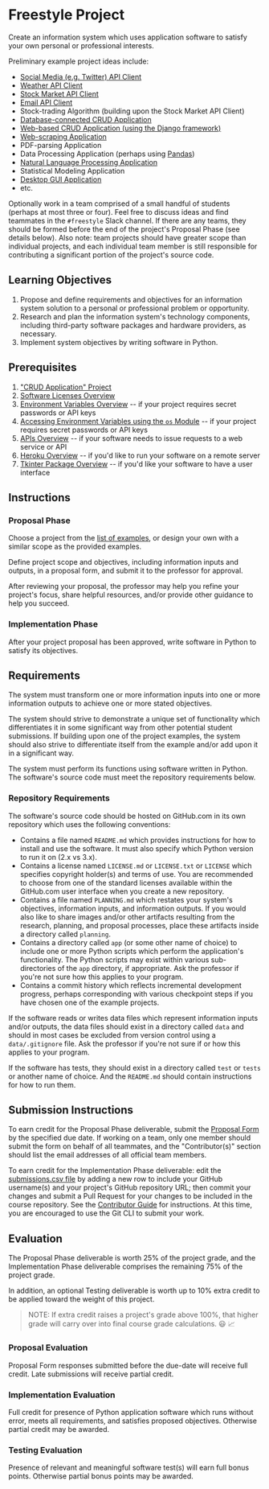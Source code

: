 # Freestyle Project

Create an information system which uses application software to satisfy your own personal or professional interests.

Preliminary example project ideas include:

  + [Social Media (e.g. Twitter) API Client ](examples/twitter-api-client/project-example.md)
  + [Weather API Client](examples/weather-api-client/project-example.md)
  + [Stock Market API Client](examples/stock-market-api-client/project-example.md)
  + [Email API Client](examples/email-api-client/project-example.md)
  + Stock-trading Algorithm (building upon the Stock Market API Client)
  + [Database-connected CRUD Application](examples/sql-crud-app/project-example.md)
  + [Web-based CRUD Application (using the Django framework)](examples/django-web-app/project-example.md)
  + [Web-scraping Application](examples/web-scraper/project-example.md)
  + PDF-parsing Application
  + Data Processing Application (perhaps using [Pandas](/notes/programming-languages/python/packages/pandas.md))
  + [Natural Language Processing Application](examples/natural-language-processor/project-example.md)
  + Statistical Modeling Application
  + [Desktop GUI Application](examples/desktop-gui-app/project-example.md)
  + etc.

Optionally work in a team comprised of a small handful of students (perhaps at most three or four). Feel free to discuss ideas and find teammates in the `#freestyle` Slack channel. If there are any teams, they should be formed before the end of the project's Proposal Phase (see details below). Also note: team projects should have greater scope than individual projects, and each individual team member is still responsible for contributing a significant portion of the project's source code.

## Learning Objectives

  1. Propose and define requirements and objectives for an information system solution to a personal or professional problem or opportunity.
  1. Research and plan the information system's technology components, including third-party software packages and hardware providers, as necessary.
  1. Implement system objectives by writing software in Python.

## Prerequisites

  1. ["CRUD Application" Project](/projects/crud-application/project.md)
  1. [Software Licenses Overview](/notes/software/licensing.md)
  1. [Environment Variables Overview](/notes/environment-variables/notes.md) -- if your project requires secret passwords or API keys
  1. [Accessing Environment Variables using the `os` Module](/notes/programming-languages/python/modules/os.md#accessing-environment-variables) -- if your project requires secret passwords or API keys
  1. [APIs Overview](/notes/software/apis.md) -- if your software needs to issue requests to a web service or API
  1. [Heroku Overview](/notes/hardware/heroku.md) -- if you'd like to run your software on a remote server
  1. [Tkinter Package Overview](/notes/programming-languages/python/packages/tkinter.md) -- if you'd like your software to have a user interface

## Instructions

### Proposal Phase

Choose a project from the [list of examples](examples/), or design your own with a similar scope as the provided examples.

Define project scope and objectives, including information inputs and outputs, in a proposal form, and submit it to the professor for approval.

After reviewing your proposal, the professor may help you refine your project's focus, share helpful resources, and/or provide other guidance to help you succeed.

### Implementation Phase

After your project proposal has been approved, write software in Python to satisfy its objectives.

## Requirements

The system must transform one or more information inputs into one or more information outputs to achieve one or more stated objectives.

The system should strive to demonstrate a unique set of functionality which differentiates it in some significant way from other potential student submissions. If building upon one of the project examples, the system should also strive to differentiate itself from the example and/or add upon it in a significant way.

The system must perform its functions using software written in Python. The software's source code must meet the repository requirements below.

### Repository Requirements

The software's source code should be hosted on GitHub.com in its own repository which uses the following conventions:

  + Contains a file named `README.md` which provides instructions for how to install and use the software. It must also specify which Python version to run it on (2.x vs 3.x).
  + Contains a license named `LICENSE.md` or `LICENSE.txt` or `LICENSE` which specifies copyright holder(s) and terms of use. You are recommended to choose from one of the standard licenses available within the GitHub.com user interface when you create a new repository.
  + Contains a file named `PLANNING.md` which restates your system's objectives, information inputs, and information outputs. If you would also like to share images and/or other artifacts resulting from the research, planning, and proposal processes, place these artifacts inside a directory called `planning`.
  + Contains a directory called `app` (or some other name of choice) to include one or more Python scripts which perform the application's functionality. The Python scripts may exist within various sub-directories of the `app` directory, if appropriate. Ask the professor if you're not sure how this applies to your program.
  + Contains a commit history which reflects incremental development progress, perhaps corresponding with various checkpoint steps if you have chosen one of the example projects.

If the software reads or writes data files which represent information inputs and/or outputs, the data files should exist in a directory called `data` and should in most cases be excluded from version control using a `data/.gitignore` file. Ask the professor if you're not sure if or how this applies to your program.

If the software has tests, they should exist in a directory called `test` or `tests` or another name of choice. And the `README.md` should contain instructions for how to run them.

## Submission Instructions

To earn credit for the Proposal Phase deliverable, submit the [Proposal Form](https://goo.gl/forms/VuwbJiR7Q1JTSYG03) by the specified due date. If working on a team, only one member should submit the form on behalf of all teammates, and the "Contributor(s)" section should list the email addresses of all official team members.

To earn credit for the Implementation Phase deliverable: edit the [submissions.csv file](submissions.csv) by adding a new row to include your GitHub username(s) and your project's GitHub repository URL; then commit your changes and submit a Pull Request for your changes to be included in the course repository. See the [Contributor Guide](/CONTRIBUTING.md) for instructions. At this time, you are encouraged to use the Git CLI to submit your work.

## Evaluation

The Proposal Phase deliverable is worth 25% of the project grade, and the Implementation Phase deliverable comprises the remaining 75% of the project grade.

In addition, an optional Testing deliverable is worth up to 10% extra credit to be applied toward the weight of this project.

> NOTE: If extra credit raises a project's grade above 100%, that higher grade will carry over into final course grade calculations. :smiley: :chart_with_upwards_trend:

### Proposal Evaluation

Proposal Form responses submitted before the due-date will receive full credit. Late submissions will receive partial credit.

### Implementation Evaluation

Full credit for presence of Python application software which runs without error, meets all requirements, and satisfies proposed objectives. Otherwise partial credit may be awarded.

### Testing Evaluation

Presence of relevant and meaningful software test(s) will earn full bonus points. Otherwise partial bonus points may be awarded.
